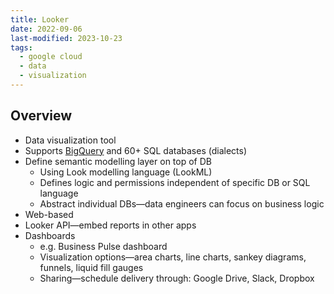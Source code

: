 ```yaml
---
title: Looker
date: 2022-09-06
last-modified: 2023-10-23
tags:
  - google cloud
  - data
  - visualization
---
```


## Overview

- Data visualization tool
- Supports [BigQuery](notes/BigQuery.md) and 60+ SQL databases (dialects)
- Define semantic modelling layer on top of DB
	- Using Look modelling language (LookML)
	- Defines logic and permissions independent of specific DB or SQL language
	- Abstract individual DBs—data engineers can focus on business logic
- Web-based
- Looker API—embed reports in other apps
- Dashboards
	- e.g. Business Pulse dashboard
	- Visualization options—area charts, line charts, sankey diagrams, funnels, liquid fill gauges
	- Sharing—schedule delivery through: Google Drive, Slack, Dropbox
